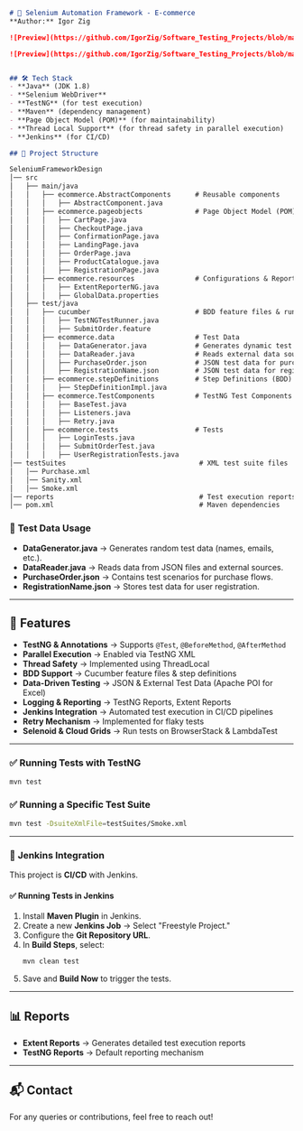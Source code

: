 ```markdown
# 🛒 Selenium Automation Framework - E-commerce  
**Author:** Igor Zig 

![Preview](https://github.com/IgorZig/Software_Testing_Projects/blob/main/Project%202%20-%20Automation-Selenium-E-commerce/JenkinsSeleniumProject-ezgif.com-video-to-gif-converter.gif)

![Preview](https://github.com/IgorZig/Software_Testing_Projects/blob/main/Project%202%20-%20Automation-Selenium-E-commerce/SeleniumEcommerceAutomation-ezgif.com-video-to-gif-converter.gif)


## 🛠️ Tech Stack  
- **Java** (JDK 1.8)  
- **Selenium WebDriver**  
- **TestNG** (for test execution)  
- **Maven** (dependency management)  
- **Page Object Model (POM)** (for maintainability)  
- **Thread Local Support** (for thread safety in parallel execution)  
- **Jenkins** (for CI/CD)  

## 📂 Project Structure  

SeleniumFrameworkDesign
│── src
│   ├── main/java
│   │   ├── ecommerce.AbstractComponents      # Reusable components
│   │   │   ├── AbstractComponent.java
│   │   ├── ecommerce.pageobjects             # Page Object Model (POM)
│   │   │   ├── CartPage.java
│   │   │   ├── CheckoutPage.java
│   │   │   ├── ConfirmationPage.java
│   │   │   ├── LandingPage.java
│   │   │   ├── OrderPage.java
│   │   │   ├── ProductCatalogue.java
│   │   │   ├── RegistrationPage.java
│   │   ├── ecommerce.resources               # Configurations & Reports
│   │   │   ├── ExtentReporterNG.java
│   │   │   ├── GlobalData.properties
│   ├── test/java
│   │   ├── cucumber                          # BDD feature files & runner
│   │   │   ├── TestNGTestRunner.java
│   │   │   ├── SubmitOrder.feature
│   │   ├── ecommerce.data                    # Test Data
│   │   │   ├── DataGenerator.java            # Generates dynamic test data
│   │   │   ├── DataReader.java               # Reads external data sources
│   │   │   ├── PurchaseOrder.json            # JSON test data for purchase flow
│   │   │   ├── RegistrationName.json         # JSON test data for registration
│   │   ├── ecommerce.stepDefinitions         # Step Definitions (BDD)
│   │   │   ├── StepDefinitionImpl.java
│   │   ├── ecommerce.TestComponents          # TestNG Test Components
│   │   │   ├── BaseTest.java
│   │   │   ├── Listeners.java
│   │   │   ├── Retry.java
│   │   ├── ecommerce.tests                   # Tests
│   │   │   ├── LoginTests.java
│   │   │   ├── SubmitOrderTest.java
│   │   │   ├── UserRegistrationTests.java
│── testSuites                                 # XML test suite files
│   │── Purchase.xml
│   │── Sanity.xml
│   │── Smoke.xml
│── reports                                    # Test execution reports
│── pom.xml                                    # Maven dependencies

```

### 🔹 **Test Data Usage**
- **DataGenerator.java** → Generates random test data (names, emails, etc.).
- **DataReader.java** → Reads data from JSON files and external sources.
- **PurchaseOrder.json** → Contains test scenarios for purchase flows.
- **RegistrationName.json** → Stores test data for user registration.

---

## 🚀 Features  
- **TestNG & Annotations** → Supports `@Test`, `@BeforeMethod`, `@AfterMethod`  
- **Parallel Execution** → Enabled via TestNG XML  
- **Thread Safety** → Implemented using ThreadLocal  
- **BDD Support** → Cucumber feature files & step definitions  
- **Data-Driven Testing** → JSON & External Test Data (Apache POI for Excel)  
- **Logging & Reporting** → TestNG Reports, Extent Reports  
- **Jenkins Integration** → Automated test execution in CI/CD pipelines  
- **Retry Mechanism** → Implemented for flaky tests  
- **Selenoid & Cloud Grids** → Run tests on BrowserStack & LambdaTest  

---

### ✅ **Running Tests with TestNG**
```sh
mvn test
```

### ✅ **Running a Specific Test Suite**
```sh
mvn test -DsuiteXmlFile=testSuites/Smoke.xml
```

---

### 🤖 **Jenkins Integration**
This project is **CI/CD** with Jenkins.  

#### ✅ **Running Tests in Jenkins**
1. Install **Maven Plugin** in Jenkins.  
2. Create a new **Jenkins Job** → Select "Freestyle Project."  
3. Configure the **Git Repository URL**.  
4. In **Build Steps**, select:  
   ```sh
   mvn clean test
   ```
5. Save and **Build Now** to trigger the tests.  

---

## 📊 **Reports**  
- **Extent Reports** → Generates detailed test execution reports  
- **TestNG Reports** → Default reporting mechanism  

---

## 📬 **Contact**  
For any queries or contributions, feel free to reach out!  
```
